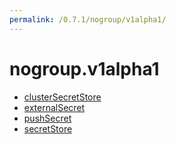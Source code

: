 ```yaml
---
permalink: /0.7.1/nogroup/v1alpha1/
---
```


# nogroup.v1alpha1



* [clusterSecretStore](clusterSecretStore.md)
* [externalSecret](externalSecret.md)
* [pushSecret](pushSecret.md)
* [secretStore](secretStore.md)
